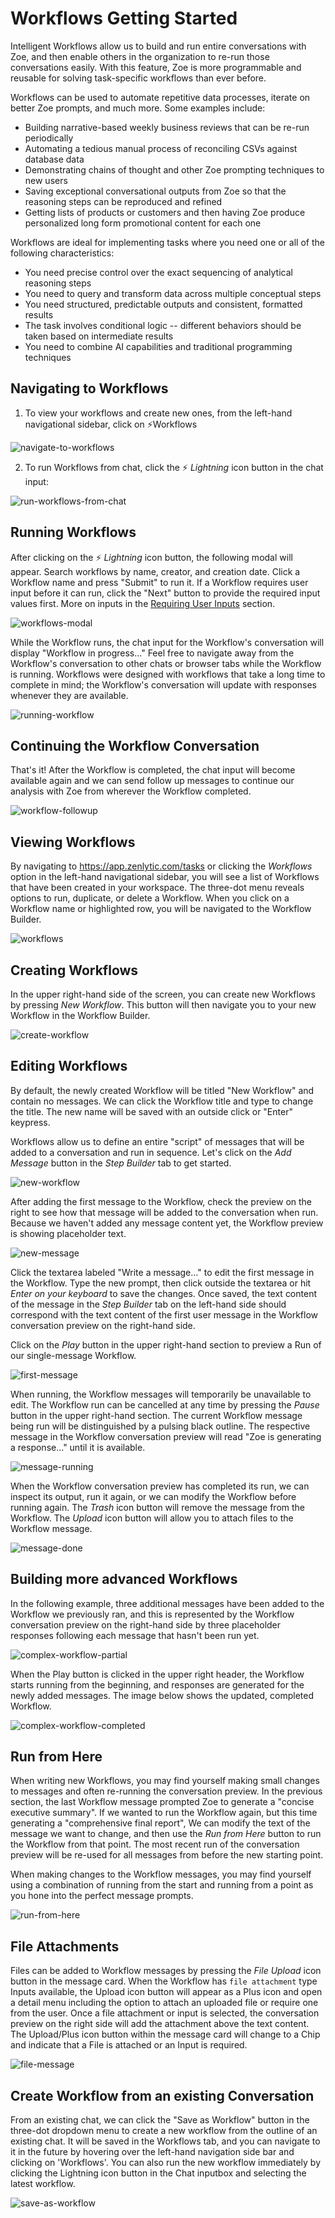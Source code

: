 # Workflows Getting Started

Intelligent Workflows allow us to build and run entire conversations with Zoe, and then enable others in the organization to re-run those conversations easily. With this feature, Zoe is more programmable and reusable for solving task-specific workflows than ever before.

Workflows can be used to automate repetitive data processes, iterate on better Zoe prompts, and much more. Some examples include:

* Building narrative-based weekly business reviews that can be re-run periodically
* Automating a tedious manual process of reconciling CSVs against database data
* Demonstrating chains of thought and other Zoe prompting techniques to new users
* Saving exceptional conversational outputs from Zoe so that the reasoning steps can be reproduced and refined
* Getting lists of products or customers and then having Zoe produce personalized long form promotional content for each one

Workflows are ideal for implementing tasks where you need one or all of the following characteristics:

* You need precise control over the exact sequencing of analytical reasoning steps
* You need to query and transform data across multiple conceptual steps
* You need structured, predictable outputs and consistent, formatted results
* The task involves conditional logic -- different behaviors should be taken based on intermediate results
* You need to combine AI capabilities and traditional programming techniques

## Navigating to Workflows

1. To view your workflows and create new ones, from the left-hand navigational sidebar, click on ⚡Workflows

![navigate-to-workflows](../assets/6_workflows/navigate-to-workflows.png)

2. To run Workflows from chat, click the ⚡ _Lightning_ icon button in the chat input:

![run-workflows-from-chat](../assets/6_workflows/run-workflows-from-chat.png)

## Running Workflows

After clicking on the ⚡ _Lightning_ icon button, the following modal will appear. Search workflows by name, creator, and creation date. Click a Workflow name and press "Submit" to run it. If a Workflow requires user input before it can run, click the "Next" button to provide the required input values first. More on inputs in the [Requiring User Inputs](inputs/) section.

![workflows-modal](../assets/6_workflows/workflows-modal.png)

While the Workflow runs, the chat input for the Workflow's conversation will display "Workflow in progress…" Feel free to navigate away from the Workflow's conversation to other chats or browser tabs while the Workflow is running. Workflows were designed with workflows that take a long time to complete in mind; the Workflow's conversation will update with responses whenever they are available.

![running-workflow](../assets/6_workflows/running-workflow.png)

## Continuing the Workflow Conversation

That's it! After the Workflow is completed, the chat input will become available again and we can send follow up messages to continue our analysis with Zoe from wherever the Workflow completed.

![workflow-followup](../assets/6_workflows/workflow-followup.png)

## Viewing Workflows

By navigating to https://app.zenlytic.com/tasks or clicking the _Workflows_ option in the left-hand navigational sidebar, you will see a list of Workflows that have been created in your workspace. The three-dot menu reveals options to run, duplicate, or delete a Workflow. When you click on a Workflow name or highlighted row, you will be navigated to the Workflow Builder.

![workflows](../assets/6_workflows/workflows.png)

## Creating Workflows

In the upper right-hand side of the screen, you can create new Workflows by pressing _New Workflow_. This button will then navigate you to your new Workflow in the Workflow Builder.

![create-workflow](../assets/6_workflows/create-workflow.png)

## Editing Workflows

By default, the newly created Workflow will be titled "New Workflow" and contain no messages. We can click the Workflow title and type to change the title. The new name will be saved with an outside click or "Enter" keypress.

Workflows allow us to define an entire "script" of messages that will be added to a conversation and run in sequence. Let's click on the _Add Message_ button in the _Step Builder_ tab to get started.

![new-workflow](../assets/6_workflows/new-workflow.png)

After adding the first message to the Workflow, check the preview on the right to see how that message will be added to the conversation when run. Because we haven't added any message content yet, the Workflow preview is showing placeholder text.

![new-message](../assets/6_workflows/new-message.png)

Click the textarea labeled "Write a message…" to edit the first message in the Workflow. Type the new prompt, then click outside the textarea or hit _Enter on your keyboard_ to save the changes. Once saved, the text content of the message in the _Step Builder_ tab on the left-hand side should correspond with the text content of the first user message in the Workflow conversation preview on the right-hand side.

Click on the _Play_ button in the upper right-hand section to preview a Run of our single-message Workflow.

![first-message](../assets/6_workflows/first-message.png)

When running, the Workflow messages will temporarily be unavailable to edit. The Workflow run can be cancelled at any time by pressing the _Pause_ button in the upper right-hand section. The current Workflow message being run will be distinguished by a pulsing black outline. The respective message in the Workflow conversation preview will read "Zoe is generating a response…" until it is available.

![message-running](../assets/6_workflows/message-running.png)

When the Workflow conversation preview has completed its run, we can inspect its output, run it again, or we can modify the Workflow before running again. The _Trash_ icon button will remove the message from the Workflow. The _Upload_ icon button will allow you to attach files to the Workflow message.

![message-done](../assets/6_workflows/message-done.png)

## Building more advanced Workflows

In the following example, three additional messages have been added to the Workflow we previously ran, and this is represented by the Workflow conversation preview on the right-hand side by three placeholder responses following each message that hasn't been run yet.

![complex-workflow-partial](../assets/6_workflows/complex-workflow-partial.png)

When the Play button is clicked in the upper right header, the Workflow starts running from the beginning, and responses are generated for the newly added messages. The image below shows the updated, completed Workflow.

![complex-workflow-completed](../assets/6_workflows/complex-workflow-completed.png)

## Run from Here

When writing new Workflows, you may find yourself making small changes to messages and often re-running the conversation preview. In the previous section, the last Workflow message prompted Zoe to generate a "concise executive summary". If we wanted to run the Workflow again, but this time generating a "comprehensive final report", We can modify the text of the message we want to change, and then use the _Run from Here_ button to run the Workflow from that point. The most recent run of the conversation preview will be re-used for all messages from before the new starting point.

When making changes to the Workflow messages, you may find yourself using a combination of running from the start and running from a point as you hone into the perfect message prompts.

![run-from-here](../assets/6_workflows/run-from-here.png)

## File Attachments

Files can be added to Workflow messages by pressing the _File Upload_ icon button in the message card. When the Workflow has `file attachment` type Inputs available, the Upload icon button will appear as a Plus icon and open a detail menu including the option to attach an uploaded file or require one from the user. Once a file attachment or input is selected, the conversation preview on the right side will add the attachment above the text content. The Upload/Plus icon button within the message card will change to a Chip and indicate that a File is attached or an Input is required.

![file-message](../assets/6_workflows/file-message.png)

## Create Workflow from an existing Conversation

From an existing chat, we can click the "Save as Workflow" button in the three-dot dropdown menu to create a new workflow from the outline of an existing chat. It will be saved in the Workflows tab, and you can navigate to it in the future by hovering over the left-hand navigation side bar and clicking on 'Workflows'. You can also run the new workflow immediately by clicking the Lightning icon button in the Chat inputbox and selecting the latest workflow.

![save-as-workflow](../assets/6_workflows/save-as-workflow.png)
